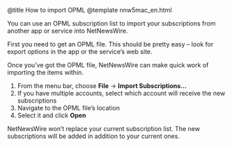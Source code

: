 @title How to import OPML
@template nnw5mac_en.html

You can use an OPML subscription list to import your subscriptions from another app or service into NetNewsWire.

First you need to get an OPML file. This should be pretty easy – look for export options in the app or the service’s web site.

Once you’ve got the OPML file, NetNewsWire can make quick work of importing the items within.

1. From the menu bar, choose **File** → **Import Subscriptions…**
2. If you have multiple accounts, select which account will receive the new subscriptions
3. Navigate to the OPML file’s location
4. Select it and click **Open**

NetNewsWire won’t replace your current subscription list. The new subscriptions will be added in addition to your current ones.